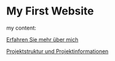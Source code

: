 # My First Website

my content:

[Erfahren Sie mehr über mich](about_me.md)

[Projektstruktur und Projektinformationen](project.md)
